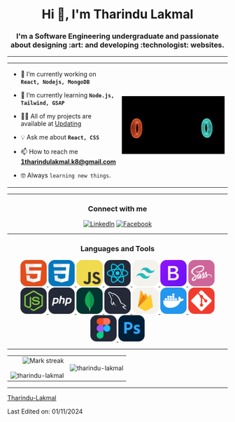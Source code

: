 <h1 align="center">Hi 👋, I'm Tharindu Lakmal</h1>
<h3 align="center">I'm a Software Engineering undergraduate and passionate about designing :art: and developing :technologist: websites.</h3>

---

<!-- table -->
<p align="center">

<table align="center">
<tr border="none">
<td width="50%" align="left"> 

  - 🔭 I’m currently working on **`React, Nodejs, MongoDB`**
  
  - :pushpin: I’m currently learning **`Node.js, Tailwind, GSAP`**
  
  - 👨‍💻 All of my projects are available at [Updating](Updating)
    
  - :bulb: Ask me about **`React, CSS`**
    
  - 📫 How to reach me **1tharindulakmal.k8@gmail.com**
    
  -  :nerd_face: Always `learning new things`.
    
</td>
<td width="50%" align="center">
  <a target="_blank" align="center">
    <img align="right" top="500" alt="GIF" src="https://github.com/Tharindu-Lakmal/Tharindu-Lakmal/blob/main/animation/Background_Motion%201.gif" width="500">
  </a>
</td>
</tr>
</table>

</p>
<!-- table -->

---

<!--
<h3 align="center">Connect with me</h3>
<p align="center">
  <a href="https://linkedin.com/in/tharindu lakmal" target="_blank">
    <img align="center" src="https://github.com/Tharindu-Lakmal/Tharindu-Lakmal/blob/main/icons/LinkedIn.svg"   alt="tharindu lakmal" height="60" width="60" />
  </a>
  <a href="https://fb.com/tharindu lakmal" target="_blank">
    <img align="center" src="https://github.com/Tharindu-Lakmal/Tharindu-Lakmal/blob/main/icons/facebook.svg" alt="tharindu lakmal" height="60" width="60" />
  </a>
</p>
-->

<h3 align="center">Connect with me</h3>
<p align="center">
  <a href="https://linkedin.com/in/tharindu lakmal" target="_blank"><img src="https://img.shields.io/badge/LinkedIn-%230077B5.svg?&style=flat-square&logo=linkedin&logoColor=white" alt="LinkedIn"></a>
  <a href="https://fb.com/tharindu lakmal" target="_blank"><img src="https://img.shields.io/badge/Facebook-%231877F2.svg?&style=flat-square&logo=facebook&logoColor=white" alt="Facebook"></a>
</p>

---

<h3 align="center">Languages and Tools</h3>
<p align="center"> 
  <a href="https://www.w3.org/html/" target="_blank" rel="noreferrer"> 
    <img src="https://github.com/Tharindu-Lakmal/Tharindu-Lakmal/blob/main/icons/HTML.svg" alt="html5" width="60" height="60"/> 
  </a> 
  <a href="https://www.w3schools.com/css/" target="_blank" rel="noreferrer"> 
    <img src="https://github.com/Tharindu-Lakmal/Tharindu-Lakmal/blob/main/icons/CSS.svg" alt="css3" width="60" height="60"/> 
  </a> 
  <a href="https://developer.mozilla.org/en-US/docs/Web/JavaScript" target="_blank" rel="noreferrer"> 
    <img src="https://github.com/Tharindu-Lakmal/Tharindu-Lakmal/blob/main/icons/JavaScript.svg" alt="javascript" width="60" height="60"/> 
  </a>  
  <a href="https://reactjs.org/" target="_blank" rel="noreferrer"> 
    <img src="https://github.com/Tharindu-Lakmal/Tharindu-Lakmal/blob/main/icons/React-Dark.svg" alt="react" width="60" height="60"/> 
  </a>  
  <a href="https://tailwindcss.com/" target="_blank" rel="noreferrer"> 
    <img src="https://github.com/Tharindu-Lakmal/Tharindu-Lakmal/blob/main/icons/TailwindCSS-Light.svg" alt="tailwind" width="60" height="60"/> 
  </a> 
  <a href="https://getbootstrap.com" target="_blank" rel="noreferrer"> 
    <img src="https://github.com/Tharindu-Lakmal/Tharindu-Lakmal/blob/main/icons/Bootstrap.svg" alt="bootstrap" width="60" height="60"/> 
  </a> 
  <a href="https://sass-lang.com" target="_blank" rel="noreferrer"> 
    <img src="https://github.com/Tharindu-Lakmal/Tharindu-Lakmal/blob/main/icons/Sass.svg" alt="sass" width="60" height="60"/> 
  </a> 
  <a href="https://nodejs.org" target="_blank" rel="noreferrer"> 
    <img src="https://github.com/Tharindu-Lakmal/Tharindu-Lakmal/blob/main/icons/NodeJS-Dark.svg" alt="nodejs" width="60" height="60"/> 
  </a>  
  <a href="https://www.php.net" target="_blank" rel="noreferrer"> 
    <img src="https://github.com/Tharindu-Lakmal/Tharindu-Lakmal/blob/main/icons/PHP-Dark.svg" alt="php" width="60" height="60"/> 
  </a>
  <a href="https://www.mongodb.com/" target="_blank" rel="noreferrer"> 
    <img src="https://github.com/Tharindu-Lakmal/Tharindu-Lakmal/blob/main/icons/MongoDB.svg" alt="mongodb" width="60" height="60"/> 
  </a> 
  <a href="https://www.mysql.com/" target="_blank" rel="noreferrer"> 
    <img src="https://github.com/Tharindu-Lakmal/Tharindu-Lakmal/blob/main/icons/MySQL-Dark.svg" alt="mysql" width="60" height="60"/> 
  </a>
  <a href="https://firebase.google.com/" target="_blank" rel="noreferrer"> 
    <img src="https://github.com/Tharindu-Lakmal/Tharindu-Lakmal/blob/main/icons/Firebase-Light.svg" alt="firebase" width="60" height="60"/> 
  </a> 
  <a href="https://www.docker.com/" target="_blank" rel="noreferrer"> 
    <img src="https://github.com/Tharindu-Lakmal/Tharindu-Lakmal/blob/main/icons/Docker.svg" alt="docker" width="60" height="60"/> 
  </a> 
  <a href="https://git-scm.com/" target="_blank" rel="noreferrer"> 
    <img src="https://github.com/Tharindu-Lakmal/Tharindu-Lakmal/blob/main/icons/Git.svg" alt="git" width="60" height="60"/> 
  </a>
  <a href="https://www.figma.com/" target="_blank" rel="noreferrer"> 
    <img src="https://github.com/Tharindu-Lakmal/Tharindu-Lakmal/blob/main/icons/Figma-Dark.svg" alt="figma" width="60" height="60"/> 
  </a> 
  <a href="https://www.photoshop.com/en" target="_blank" rel="noreferrer"> 
    <img src="https://github.com/Tharindu-Lakmal/Tharindu-Lakmal/blob/main/icons/Photoshop.svg" alt="photoshop" width="60" height="60"/> 
  </a>
</p>

---

<!--- stats & Trophy (start) -->
<p align="center">
  <!--- stats (start) -->
<table align="center">
<tr border="none">
<td width="50%" align="center">
  <img align="right"  title="🔥 Get streak stats for your profile at git.io/streak-stats" alt="Mark streak" src="https://github-readme-streak-stats.herokuapp.com/?user=tharindu-lakmal&theme=codeSTACKr&hide_border=false" />
  <br></br>
  <img align="left" src="https://github-readme-stats.vercel.app/api?username=tharindu-lakmal&theme=codeSTACKr&show_icons=true" alt="tharindu-lakmal" />
</td>

<td width="50%" align="center">
  <img align="right" src="https://github-readme-stats.vercel.app/api/top-langs/?username=tharindu-lakmal&theme=codeSTACKr&exclude_repo=github-readme-stats,anuraghazra.github.io" alt="tharindu-lakmal" />
  </td>
</tr>
</table>

<!--profile visit count
<div align="center">
  
[![](https://visitcount.itsvg.in/api?id=tharindu-lakmal&icon=3&color=6)](https://visitcount.itsvg.in)
  
</div>
-->

------


[Tharindu-Lakmal](https://github.com/Tharindu-Lakmal)

Last Edited on: 01/11/2024




